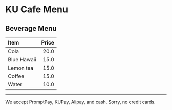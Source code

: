 # KU Cafe Menu

## Beverage Menu

| Item       | Price |
| :--------- | ----: |
| Cola       |  20.0 |
| Blue Hawaii |  15.0 |
| Lemon tea  |  15.0 |
| Coffee     |  15.0 |
| Water      |  10.0 |

---

We accept PromptPay, KUPay, Alipay, and cash. Sorry, no credit cards.
